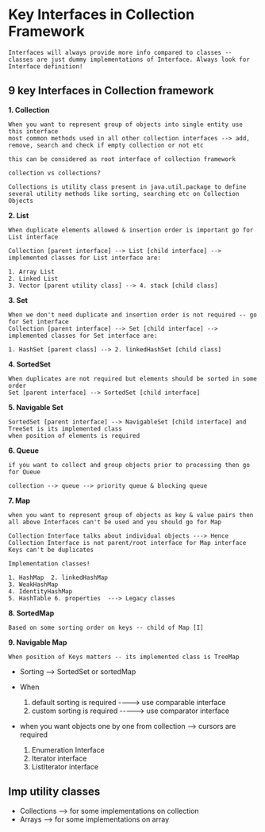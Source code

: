 # Key Interfaces in Collection Framework


    Interfaces will always provide more info compared to classes -- classes are just dummy implementations of Interface. Always look for Interface definition!

## 9 key Interfaces in Collection framework

**1. Collection**

    When you want to represent group of objects into single entity use this interface
    most common methods used in all other collection interfaces --> add, remove, search and check if empty collection or not etc

    this can be considered as root interface of collection framework

    collection vs collections?

    Collections is utility class present in java.util.package to define several utility methods like sorting, searching etc on Collection Objects

**2. List**

    When duplicate elements allowed & insertion order is important go for List interface

    Collection [parent interface] --> List [child interface] --> implemented classes for List interface are:

    1. Array List
    2. Linked List
    3. Vector [parent utility class] --> 4. stack [child class]


**3. Set**

    When we don't need duplicate and insertion order is not required -- go for Set interface
    Collection [parent interface] --> Set [child interface] --> implemented classes for Set interface are:

    1. HashSet [parent class] --> 2. linkedHashSet [child class]

**4. SortedSet**

    When duplicates are not required but elements should be sorted in some order
    Set [parent interface] --> SortedSet [child interface]

**5. Navigable Set**
   
    SortedSet [parent interface] --> NavigableSet [child interface] and TreeSet is its implemented class
    when position of elements is required


**6. Queue**

    if you want to collect and group objects prior to processing then go for Queue

    collection --> queue --> priority queue & blocking queue

**7. Map**

    when you want to represent group of objects as key & value pairs then all above Interfaces can't be used and you should go for Map

    Collection Interface talks about individual objects ---> Hence Collection Interface is not parent/root interface for Map interface
    Keys can't be duplicates

    Implementation classes!

    1. HashMap  2. linkedHashMap
    3. WeakHashMap
    4. IdentityHashMap
    5. HashTable 6. properties  ---> Legacy classes

**8. SortedMap**

    Based on some sorting order on keys -- child of Map [I]

**9. Navigable Map**

    When position of Keys matters -- its implemented class is TreeMap


* Sorting --> SortedSet or sortedMap
* When 
  1. default sorting is required ---->  use comparable interface
  2. custom sorting is required ----->  use comparator interface

* when you want objects one by one from collection --> cursors are required

  1. Enumeration Interface
  2. Iterator interface
  3. ListIterator interface

## Imp utility classes

* Collections --> for some implementations on collection
* Arrays      --> for some implementations on array

